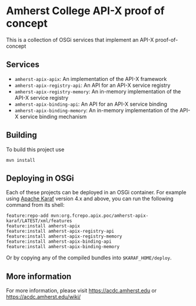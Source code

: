 Amherst College API-X proof of concept
===================================


This is a collection of OSGi services that implement an API-X proof-of-concept

Services
--------

* `amherst-apix-apix`: An implementation of the API-X framework
* `amherst-apix-registry-api`: An API for an API-X service registry
* `amherst-apix-registry-memory`: An in-memory implementation of the API-X service registry
* `amherst-apix-binding-api`: An API for an API-X service binding
* `amherst-apix-binding-memory`: An in-memory implementation of the API-X service binding mechanism

Building
--------

To build this project use

    mvn install

Deploying in OSGi
-----------------

Each of these projects can be deployed in an OSGi container. For example using
[Apache Karaf](http://karaf.apache.org) version 4.x and above, you can run the following
command from its shell:

    feature:repo-add mvn:org.fcrepo.apix.poc/amherst-apix-karaf/LATEST/xml/features
    feature:install amherst-apix
    feature:install amherst-apix-registry-api
    feature:install amherst-apix-registry-memory
    feature:install amherst-apix-binding-api
    feature:install amherst-apix-binding-memory

Or by copying any of the compiled bundles into `$KARAF_HOME/deploy`.


More information
----------------

For more information, please visit https://acdc.amherst.edu or https://acdc.amherst.edu/wiki/

